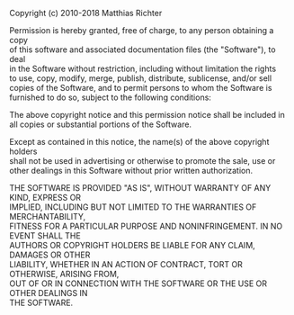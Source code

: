 Copyright (c) 2010-2018 Matthias Richter  
 
Permission is hereby granted, free of charge, to any person obtaining a copy  
of this software and associated documentation files (the "Software"), to deal  
in the Software without restriction, including without limitation the rights  
to use, copy, modify, merge, publish, distribute, sublicense, and/or sell  
copies of the Software, and to permit persons to whom the Software is  
furnished to do so, subject to the following conditions:  
 
The above copyright notice and this permission notice shall be included in  
all copies or substantial portions of the Software.  
 
Except as contained in this notice, the name(s) of the above copyright holders  
shall not be used in advertising or otherwise to promote the sale, use or  
other dealings in this Software without prior written authorization.  
 
THE SOFTWARE IS PROVIDED "AS IS", WITHOUT WARRANTY OF ANY KIND, EXPRESS OR  
IMPLIED, INCLUDING BUT NOT LIMITED TO THE WARRANTIES OF MERCHANTABILITY,  
FITNESS FOR A PARTICULAR PURPOSE AND NONINFRINGEMENT. IN NO EVENT SHALL THE  
AUTHORS OR COPYRIGHT HOLDERS BE LIABLE FOR ANY CLAIM, DAMAGES OR OTHER  
LIABILITY, WHETHER IN AN ACTION OF CONTRACT, TORT OR OTHERWISE, ARISING FROM,  
OUT OF OR IN CONNECTION WITH THE SOFTWARE OR THE USE OR OTHER DEALINGS IN  
THE SOFTWARE.  
